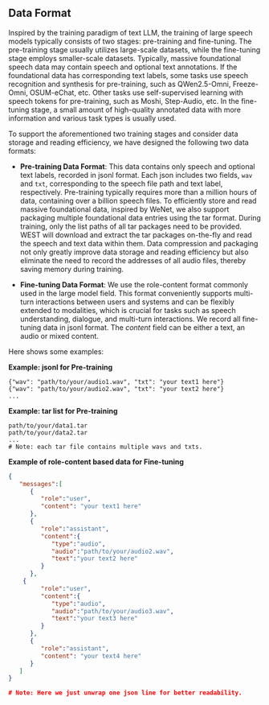 ## Data Format

Inspired by the training paradigm of text LLM, the training of large speech models typically consists of two stages: pre-training and fine-tuning.
The pre-training stage usually utilizes large-scale datasets, while the fine-tuning stage employs smaller-scale datasets.
Typically, massive foundational speech data may contain speech and optional text annotations.
If the foundational data has corresponding text labels, some tasks use speech recognition and synthesis for pre-training, such as QWen2.5-Omni, Freeze-Omni, OSUM-eChat, etc.
Other tasks use self-supervised learning with speech tokens for pre-training, such as Moshi, Step-Audio, etc.
In the fine-tuning stage, a small amount of high-quality annotated data with more information and various task types is usually used.


To support the aforementioned two training stages and consider data storage and reading efficiency, we have designed the following two data formats:


* **Pre-training Data Format**: This data contains only speech and optional text labels, recorded in jsonl format.
    Each json includes two fields, `wav` and `txt`, corresponding to the speech file path and text label, respectively.
    Pre-training typically requires more than a million hours of data, containing over a billion speech files.
    To efficiently store and read massive foundational data, inspired by WeNet, we also support packaging multiple foundational data entries using the tar format.
    During training, only the list paths of all tar packages need to be provided.
    WEST will download and extract the tar packages on-the-fly and read the speech and text data within them.
    Data compression and packaging not only greatly improve data storage and reading efficiency but also eliminate the need to record the addresses of all audio files,
    thereby saving memory during training.

* **Fine-tuning Data Format**: We use the role-content format commonly used in the large model field.
    This format conveniently supports multi-turn interactions between users and systems and can be flexibly extended to modalities,
    which is crucial for tasks such as speech understanding, dialogue, and multi-turn interactions.
    We record all fine-tuning data in jsonl format.
    The *content* field can be either a text, an audio or mixed content.

Here shows some examples:

**Example: jsonl for Pre-training**
```
{"wav": "path/to/your/audio1.wav", "txt": "your text1 here"}
{"wav": "path/to/your/audio2.wav", "txt": "your text2 here"}
...
```

**Example: tar list for Pre-training**
```
path/to/your/data1.tar
path/to/your/data2.tar
...
# Note: each tar file contains multiple wavs and txts.
```

**Example of role-content based data for Fine-tuning**

``` json
{
   "messages":[
      {
         "role":"user",
         "content": "your text1 here"
      },
      {
         "role":"assistant",
         "content":{
            "type":"audio",
            "audio":"path/to/your/audio2.wav",
            "text":"your text2 here"
         }
      },
    {
         "role":"user",
         "content":{
            "type":"audio",
            "audio":"path/to/your/audio3.wav",
            "text":"your text3 here"
         }
      },
      {
         "role":"assistant",
         "content": "your text4 here"
      }
   ]
}

# Note: Here we just unwrap one json line for better readability.
```
